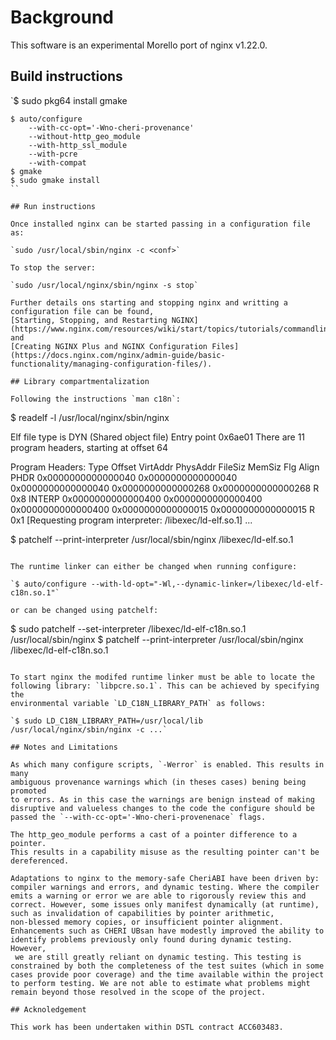 # Background

This software is an experimental Morello port of nginx v1.22.0.

## Build instructions

`$ sudo pkg64 install gmake

```
$ auto/configure
	--with-cc-opt='-Wno-cheri-provenance'
	--without-http_geo_module
	--with-http_ssl_module
	--with-pcre
	--with-compat
$ gmake
$ sudo gmake install
``

## Run instructions

Once installed nginx can be started passing in a configuration file as:
 
`sudo /usr/local/sbin/nginx -c <conf>`

To stop the server:

`sudo /usr/local/nginx/sbin/nginx -s stop`

Further details ons starting and stopping nginx and writting a
configuration file can be found,
[Starting, Stopping, and Restarting NGINX](https://www.nginx.com/resources/wiki/start/topics/tutorials/commandline/) and
[Creating NGINX Plus and NGINX Configuration Files](https://docs.nginx.com/nginx/admin-guide/basic-functionality/managing-configuration-files/).

## Library compartmentalization

Following the instructions `man c18n`:

```
$ readelf -l /usr/local/nginx/sbin/nginx

Elf file type is DYN (Shared object file)
Entry point 0x6ae01
There are 11 program headers, starting at offset 64

Program Headers:
  Type           Offset             VirtAddr           PhysAddr
                 FileSiz            MemSiz              Flg    Align
  PHDR           0x0000000000000040 0x0000000000000040 0x0000000000000040
                 0x0000000000000268 0x0000000000000268  R      0x8
  INTERP         0x0000000000000400 0x0000000000000400 0x0000000000000400
                 0x0000000000000015 0x0000000000000015  R      0x1
      [Requesting program interpreter: /libexec/ld-elf.so.1]
...

$ patchelf --print-interpreter /usr/local/sbin/nginx
/libexec/ld-elf.so.1
```

The runtime linker can either be changed when running configure:

`$ auto/configure --with-ld-opt="-Wl,--dynamic-linker=/libexec/ld-elf-c18n.so.1"` 

or can be changed using patchelf:

```
$ sudo patchelf --set-interpreter /libexec/ld-elf-c18n.so.1  /usr/local/sbin/nginx
$ patchelf --print-interpreter /usr/local/sbin/nginx
/libexec/ld-elf-c18n.so.1
```

To start nginx the modifed runtime linker must be able to locate the
following library: `libpcre.so.1`. This can be achieved by specifying the
environmental variable `LD_C18N_LIBRARY_PATH` as follows:

`$ sudo LD_C18N_LIBRARY_PATH=/usr/local/lib /usr/local/nginx/sbin/nginx -c ...`

## Notes and Limitations

As which many configure scripts, `-Werror` is enabled. This results in many
ambiguous provenance warnings which (in theses cases) bening being promoted
to errors. As in this case the warnings are benign instead of making
disruptive and valueless changes to the code the configure should be
passed the `--with-cc-opt='-Wno-cheri-provenenace` flags.

The http_geo_module performs a cast of a pointer difference to a pointer.
This results in a capability misuse as the resulting pointer can't be
dereferenced. 

Adaptations to nginx to the memory-safe CheriABI have been driven by:
compiler warnings and errors, and dynamic testing. Where the compiler
emits a warning or error we are able to rigorously review this and
correct. However, some issues only manifest dynamically (at runtime),
such as invalidation of capabilities by pointer arithmetic,
non-blessed memory copies, or insufficient pointer alignment.
Enhancements such as CHERI UBsan have modestly improved the ability to
identify problems previously only found during dynamic testing. However,
 we are still greatly reliant on dynamic testing. This testing is
constrained by both the completeness of the test suites (which in some
cases provide poor coverage) and the time available within the project
to perform testing. We are not able to estimate what problems might
remain beyond those resolved in the scope of the project.

## Acknoledgement

This work has been undertaken within DSTL contract ACC603483.
